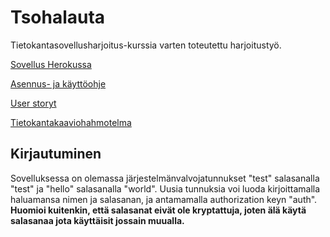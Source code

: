# Tsohalauta

Tietokantasovellusharjoitus-kurssia varten toteutettu harjoitustyö.  

[Sovellus Herokussa](https://tsohalankku.herokuapp.com/)  

[Asennus- ja käyttöohje](https://github.com/Tubaias/tsohalauta/blob/master/documentation/asennus-%20ja%20k%C3%A4ytt%C3%B6ohje.md)  

[User storyt](https://github.com/Tubaias/tsohalauta/blob/master/documentation/userstories.md)  

[Tietokantakaaviohahmotelma](https://github.com/Tubaias/tsohalauta/blob/master/documentation/db_diagram.png)

## Kirjautuminen

Sovelluksessa on olemassa järjestelmänvalvojatunnukset "test" salasanalla "test" ja "hello" salasanalla "world". Uusia tunnuksia voi luoda kirjoittamalla haluamansa nimen ja salasanan, ja antamamalla authorization keyn "auth".  
**Huomioi kuitenkin, että salasanat eivät ole kryptattuja, joten älä käytä salasanaa jota käyttäisit jossain muualla.**

